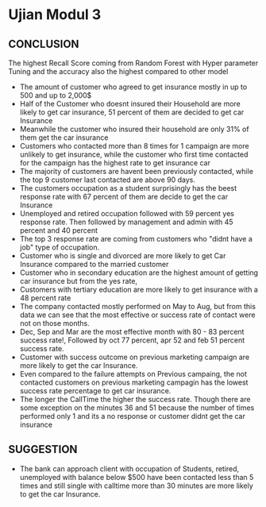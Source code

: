 # Ujian Modul 3

## CONCLUSION

The highest Recall Score coming from Random Forest with Hyper parameter Tuning and the accuracy also the highest compared to other model

- The amount of customer who agreed to get insurance mostly in up to 500 and up to 2,000$
- Half of the Customer who doesnt insured their Household are more likely to get car insurance, 51 percent of them are decided to get car Insurance
- Meanwhile the customer who insured their household are only 31% of them get the car insurance
- Customers who contacted more than 8 times for 1 campaign are more unlikely to get insurance, while the customer who first time contacted for the campaign has the highest rate to get insurance car
- The majority of customers are havent been previously contacted, while the top 9 customer last contacted are above 90 days.
- The customers occupation as a student surprisingly has the beest response rate with 67 percent of them are decide to get the car Insurance
- Unemployed and retired occupation followed with 59 percent yes response rate. Then followed by management and admin with 45 percent and 40 percent
- The top 3 response rate are coming from customers who "didnt have a job" type of occupation.
- Customer who is single and divorced are more likely to get Car Insurance compared to the married customer
- Customer who in secondary education are the highest amount of getting car insurance but from the yes rate, 
- Customers with tertiary education are more likely to get insurance with a 48 percent rate
- The company contacted mostly performed on May to Aug, but from this data we can see that the most effective or success rate of contact were not on those months.
- Dec, Sep and Mar are the most effective month with 80 - 83 percent success rate!, Followed by oct 77 percent, apr 52 and feb 51 percent success rate.
- Customer with success outcome on previous marketing campaign are more likely to get the car Insurance.
- Even compared to the failure attempts on Previous campaing, the not contacted customers on previous marketing campagin has the lowest success rate percentage to get car insurance.
- The longer the CallTime the higher the success rate. Though there are some exception on the minutes 36 and 51 because the number of times performed only 1 and its a no response or customer didnt get the car insurance

## SUGGESTION

- The bank can approach client with occupation of Students, retired, unemployed with balance below $500 have been contacted less than 5 times and still single with calltime more than 30 minutes are more likely to get the car Insurance.
